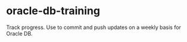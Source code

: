 # oracle-db-training
Track progress. Use to commit and push updates on a weekly basis for Oracle DB.
